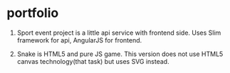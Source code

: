 # portfolio

1. Sport event project is a little api service with frontend side. Uses Slim framework for api, AngularJS for frontend.

2. Snake is HTML5 and pure JS game. This version does not use HTML5 canvas technology(that task) but uses SVG instead. 
